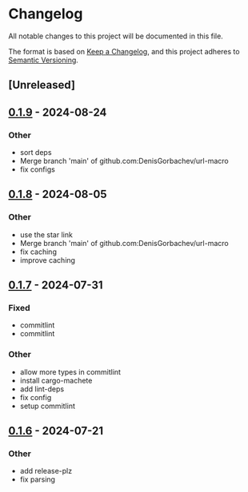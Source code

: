 # Changelog
All notable changes to this project will be documented in this file.

The format is based on [Keep a Changelog](https://keepachangelog.com/en/1.0.0/),
and this project adheres to [Semantic Versioning](https://semver.org/spec/v2.0.0.html).

## [Unreleased]

## [0.1.9](https://github.com/DenisGorbachev/url-macro/compare/v0.1.8...v0.1.9) - 2024-08-24

### Other
- sort deps
- Merge branch 'main' of github.com:DenisGorbachev/url-macro
- fix configs

## [0.1.8](https://github.com/DenisGorbachev/url-macro/compare/v0.1.7...v0.1.8) - 2024-08-05

### Other
- use the star link
- Merge branch 'main' of github.com:DenisGorbachev/url-macro
- fix caching
- improve caching

## [0.1.7](https://github.com/DenisGorbachev/url-macro/compare/v0.1.6...v0.1.7) - 2024-07-31

### Fixed
- commitlint
- commitlint

### Other
- allow more types in commitlint
- install cargo-machete
- add lint-deps
- fix config
- setup commitlint

## [0.1.6](https://github.com/DenisGorbachev/url-macro/compare/v0.1.5...v0.1.6) - 2024-07-21

### Other
- add release-plz
- fix parsing
